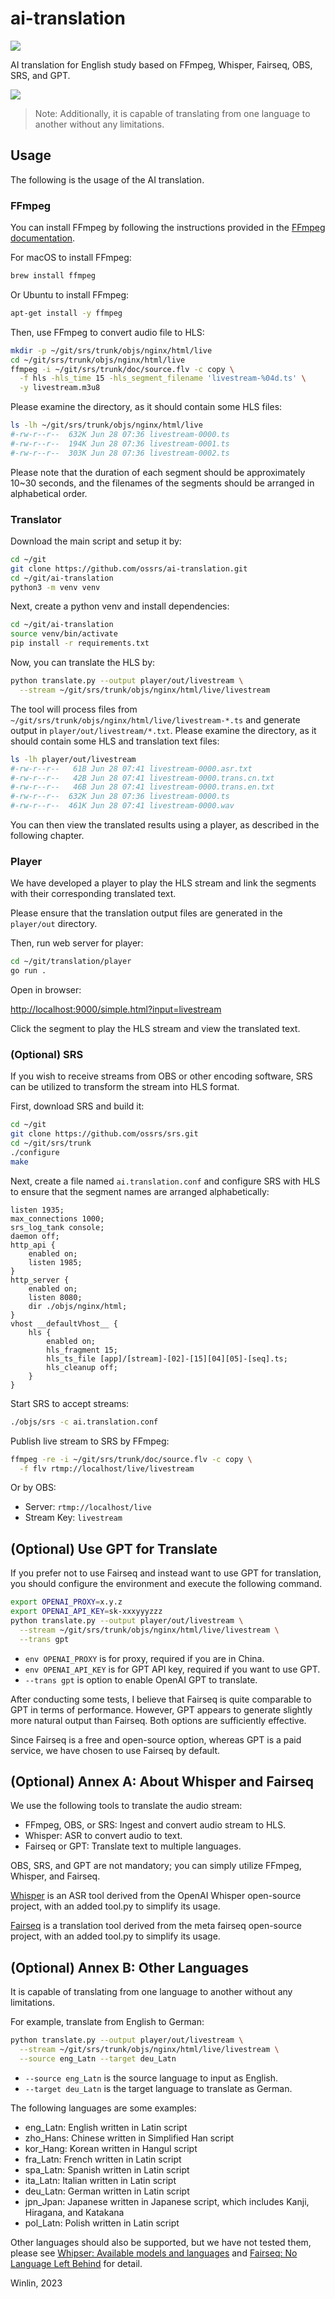 # ai-translation

[![](https://badgen.net/discord/members/yZ4BnPmHAd)](https://discord.gg/yZ4BnPmHAd)

AI translation for English study based on FFmpeg, Whisper, Fairseq, OBS, SRS, and GPT.

![](https://github.com/ossrs/ai-translation/assets/2777660/fc0bee11-1681-46ce-a249-d31e438525e7)

> Note: Additionally, it is capable of translating from one language to another without any limitations.

## Usage

The following is the usage of the AI translation.

### FFmpeg

You can install FFmpeg by following the instructions provided in the 
[FFmpeg documentation](https://ffmpeg.org/download.html).

For macOS to install FFmpeg:

```bash
brew install ffmpeg
```

Or Ubuntu to install FFmpeg:

```bash
apt-get install -y ffmpeg
```

Then, use FFmpeg to convert audio file to HLS:

```bash
mkdir -p ~/git/srs/trunk/objs/nginx/html/live
cd ~/git/srs/trunk/objs/nginx/html/live
ffmpeg -i ~/git/srs/trunk/doc/source.flv -c copy \
  -f hls -hls_time 15 -hls_segment_filename 'livestream-%04d.ts' \
  -y livestream.m3u8
```

Please examine the directory, as it should contain some HLS files:

```bash
ls -lh ~/git/srs/trunk/objs/nginx/html/live
#-rw-r--r--  632K Jun 28 07:36 livestream-0000.ts
#-rw-r--r--  194K Jun 28 07:36 livestream-0001.ts
#-rw-r--r--  303K Jun 28 07:36 livestream-0002.ts
```

Please note that the duration of each segment should be approximately 10~30 seconds, and 
the filenames of the segments should be arranged in alphabetical order.

### Translator

Download the main script and setup it by:

```bash
cd ~/git
git clone https://github.com/ossrs/ai-translation.git
cd ~/git/ai-translation
python3 -m venv venv
```

Next, create a python venv and install dependencies:

```bash
cd ~/git/ai-translation
source venv/bin/activate
pip install -r requirements.txt
```

Now, you can translate the HLS by:

```bash
python translate.py --output player/out/livestream \
  --stream ~/git/srs/trunk/objs/nginx/html/live/livestream
```

The tool will process files from `~/git/srs/trunk/objs/nginx/html/live/livestream-*.ts` 
and generate output in `player/out/livestream/*.txt`. Please examine the directory, as 
it should contain some HLS and translation text files:

```bash
ls -lh player/out/livestream
#-rw-r--r--   61B Jun 28 07:41 livestream-0000.asr.txt
#-rw-r--r--   42B Jun 28 07:41 livestream-0000.trans.cn.txt
#-rw-r--r--   46B Jun 28 07:41 livestream-0000.trans.en.txt
#-rw-r--r--  632K Jun 28 07:36 livestream-0000.ts
#-rw-r--r--  461K Jun 28 07:41 livestream-0000.wav
```

You can then view the translated results using a player, as described in the following 
chapter.

### Player

We have developed a player to play the HLS stream and link the segments with their 
corresponding translated text.

Please ensure that the translation output files are generated in the `player/out` 
directory. 

Then, run web server for player:

```bash
cd ~/git/translation/player
go run .
```

Open in browser:

[http://localhost:9000/simple.html?input=livestream](http://localhost:9000/simple.html?input=livestream)

Click the segment to play the HLS stream and view the translated text.

### (Optional) SRS

If you wish to receive streams from OBS or other encoding software, SRS can be 
utilized to transform the stream into HLS format.

First, download SRS and build it:

```bash
cd ~/git
git clone https://github.com/ossrs/srs.git
cd ~/git/srs/trunk
./configure
make
```

Next, create a file named `ai.translation.conf` and configure SRS with HLS to ensure 
that the segment names are arranged alphabetically:

```nginx
listen 1935;
max_connections 1000;
srs_log_tank console;
daemon off;
http_api {
    enabled on;
    listen 1985;
}
http_server {
    enabled on;
    listen 8080;
    dir ./objs/nginx/html;
}
vhost __defaultVhost__ {
    hls {
        enabled on;
        hls_fragment 15;
        hls_ts_file [app]/[stream]-[02]-[15][04][05]-[seq].ts;
        hls_cleanup off;
    }
}
```

Start SRS to accept streams:

```bash
./objs/srs -c ai.translation.conf
```

Publish live stream to SRS by FFmpeg:

```bash
ffmpeg -re -i ~/git/srs/trunk/doc/source.flv -c copy \
  -f flv rtmp://localhost/live/livestream
```

Or by OBS:

* Server: `rtmp://localhost/live`
* Stream Key: `livestream`

## (Optional) Use GPT for Translate

If you prefer not to use Fairseq and instead want to use GPT for translation, you should 
configure the environment and execute the following command.

```bash
export OPENAI_PROXY=x.y.z
export OPENAI_API_KEY=sk-xxxyyyzzz
python translate.py --output player/out/livestream \
  --stream ~/git/srs/trunk/objs/nginx/html/live/livestream \
  --trans gpt
```

* `env OPENAI_PROXY` is for proxy, required if you are in China.
* `env OPENAI_API_KEY` is for GPT API key, required if you want to use GPT.
* `--trans gpt` is option to enable OpenAI GPT to translate.

After conducting some tests, I believe that Fairseq is quite comparable to GPT in terms of 
performance. However, GPT appears to generate slightly more natural output than Fairseq. 
Both options are sufficiently effective.

Since Fairseq is a free and open-source option, whereas GPT is a paid service, we have chosen 
to use Fairseq by default.

## (Optional) Annex A: About Whisper and Fairseq

We use the following tools to translate the audio stream:

* FFmpeg, OBS, or SRS: Ingest and convert audio stream to HLS.
* Whisper: ASR to convert audio to text.
* Fairseq or GPT: Translate text to multiple languages.

OBS, SRS, and GPT are not mandatory; you can simply utilize FFmpeg, Whisper, and Fairseq.

[Whisper](https://github.com/ossrs/whisper) is an ASR tool derived from the OpenAI 
Whisper open-source project, with an added tool.py to simplify its usage.

[Fairseq](https://github.com/ossrs/fairseq) is a translation tool derived from the meta 
fairseq open-source project, with an added tool.py to simplify its usage.

## (Optional) Annex B: Other Languages

It is capable of translating from one language to another without any limitations.

For example, translate from English to German:

```bash
python translate.py --output player/out/livestream \
  --stream ~/git/srs/trunk/objs/nginx/html/live/livestream \
  --source eng_Latn --target deu_Latn
```

* `--source eng_Latn` is the source language to input as English.
* `--target deu_Latn` is the target language to translate as German.

The following languages are some examples:

* eng_Latn: English written in Latin script
* zho_Hans: Chinese written in Simplified Han script
* kor_Hang: Korean written in Hangul script
* fra_Latn: French written in Latin script
* spa_Latn: Spanish written in Latin script
* ita_Latn: Italian written in Latin script
* deu_Latn: German written in Latin script
* jpn_Jpan: Japanese written in Japanese script, which includes Kanji, Hiragana, and Katakana
* pol_Latn: Polish written in Latin script

Other languages should also be supported, but we have not tested them, please see
[Whipser: Available models and languages](https://github.com/openai/whisper#available-models-and-languages)
and [Fairseq: No Language Left Behind](https://github.com/facebookresearch/fairseq/tree/nllb#no-language-left-behind) 
for detail.

Winlin, 2023
